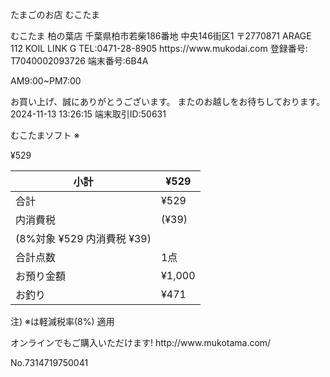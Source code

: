たまごのお店
むこたま

むこたま 柏の葉店
千葉県柏市若柴186番地 中央146街区1
〒2770871
ARAGE 112
KOIL LINK G
TEL:0471\-28\-8905
https://www\.mukodai\.com
登録番号: T7040002093726
端末番号:6B4A

AM9:00~PM7:00

お買い上げ、誠にありがとうございます。
またのお越しをお待ちしております。
2024\-11\-13 13:26:15
端末取引ID:50631

むこたまソフト ※

¥529

|小計|¥529|
|-|-|
|合計|¥529|
|内消費税|\(¥39\)|
|\(8%対象 ¥529 内消費税 ¥39\)||
|合計点数|1点|
|お預り金額|¥1,000|
|お釣り|¥471|

注\) ※は軽減税率\(8%\) 適用

オンラインでもご購入いただけます\!
http://www\.mukotama\.com/

No\.7314719750041
